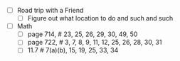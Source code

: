 - [ ] Road trip with a Friend
	- [ ] Figure out what location to do and such and such
- [ ] Math
	- [ ] page 714, # 23, 25, 26, 29, 30, 49, 50
	- [ ] page 722, # 3, 7, 8, 9, 11, 12, 25, 26, 28, 30, 31 
	- [ ] 11.7 # 7(a)(b), 15, 19, 25, 33, 34